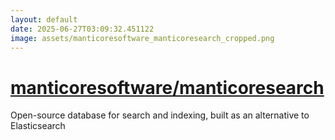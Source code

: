 ```yaml
---
layout: default
date: 2025-06-27T03:09:32.451122
image: assets/manticoresoftware_manticoresearch_cropped.png
---
```


# [manticoresoftware/manticoresearch](https://github.com/manticoresoftware/manticoresearch)

Open-source database for search and indexing, built as an alternative to Elasticsearch
